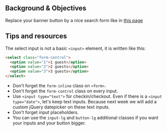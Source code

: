 ## Background & Objectives

Replace your banner button by a nice search form like in [this page](http://lewagon.github.io/bootstrap-challenges/11-Airbnb-search-form/)


## Tips and resources

The select input is not a basic `<input>` element, it is written like this:

```html
<select class="form-control">
  <option value="1">1 guest</option>
  <option value="2">2 guests</option>
  <option value="3">3 guests</option>
</select>
```

- Don't forget the `form-inline` class on `<form>`.
- Don't forget the `form-control` class on every input.
- Use `<input type="text">` for checkin/checkout. Even if there is a `<input type="date">`, let's keep text inputs. Because next week we will add a custom jQuery datepicker on these text inputs.
- Don't forget input placeholders.
- You can use the `input-lg` and `button-lg` additional classes if you want your inputs and your button bigger.
